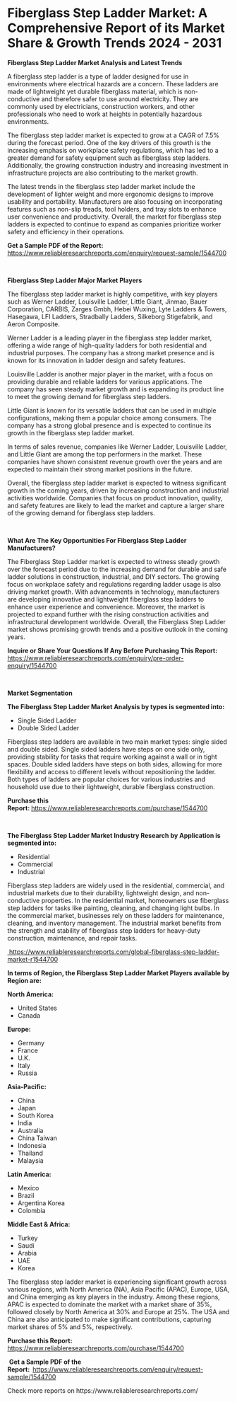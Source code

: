 <p><h1>Fiberglass Step Ladder Market: A Comprehensive Report of its Market Share & Growth Trends 2024 - 2031</h1></p><p><strong>Fiberglass Step Ladder Market Analysis and Latest Trends</strong></p>
<p><p>A fiberglass step ladder is a type of ladder designed for use in environments where electrical hazards are a concern. These ladders are made of lightweight yet durable fiberglass material, which is non-conductive and therefore safer to use around electricity. They are commonly used by electricians, construction workers, and other professionals who need to work at heights in potentially hazardous environments.</p><p>The fiberglass step ladder market is expected to grow at a CAGR of 7.5% during the forecast period. One of the key drivers of this growth is the increasing emphasis on workplace safety regulations, which has led to a greater demand for safety equipment such as fiberglass step ladders. Additionally, the growing construction industry and increasing investment in infrastructure projects are also contributing to the market growth.</p><p>The latest trends in the fiberglass step ladder market include the development of lighter weight and more ergonomic designs to improve usability and portability. Manufacturers are also focusing on incorporating features such as non-slip treads, tool holders, and tray slots to enhance user convenience and productivity. Overall, the market for fiberglass step ladders is expected to continue to expand as companies prioritize worker safety and efficiency in their operations.</p></p>
<p><strong>Get a Sample PDF of the Report:&nbsp;</strong> <a href="https://www.reliableresearchreports.com/enquiry/request-sample/1544700">https://www.reliableresearchreports.com/enquiry/request-sample/1544700</a></p>
<p>&nbsp;</p>
<p><strong>Fiberglass Step Ladder Major Market Players</strong></p>
<p><p>The fiberglass step ladder market is highly competitive, with key players such as Werner Ladder, Louisville Ladder, Little Giant, Jinmao, Bauer Corporation, CARBIS, Zarges Gmbh, Hebei Wuxing, Lyte Ladders & Towers, Hasegawa, LFI Ladders, Stradbally Ladders, Silkeborg Stigefabrik, and Aeron Composite.</p><p>Werner Ladder is a leading player in the fiberglass step ladder market, offering a wide range of high-quality ladders for both residential and industrial purposes. The company has a strong market presence and is known for its innovation in ladder design and safety features.</p><p>Louisville Ladder is another major player in the market, with a focus on providing durable and reliable ladders for various applications. The company has seen steady market growth and is expanding its product line to meet the growing demand for fiberglass step ladders.</p><p>Little Giant is known for its versatile ladders that can be used in multiple configurations, making them a popular choice among consumers. The company has a strong global presence and is expected to continue its growth in the fiberglass step ladder market.</p><p>In terms of sales revenue, companies like Werner Ladder, Louisville Ladder, and Little Giant are among the top performers in the market. These companies have shown consistent revenue growth over the years and are expected to maintain their strong market positions in the future.</p><p>Overall, the fiberglass step ladder market is expected to witness significant growth in the coming years, driven by increasing construction and industrial activities worldwide. Companies that focus on product innovation, quality, and safety features are likely to lead the market and capture a larger share of the growing demand for fiberglass step ladders.</p></p>
<p>&nbsp;</p>
<p><strong>What Are The Key Opportunities For Fiberglass Step Ladder Manufacturers?</strong></p>
<p><p>The Fiberglass Step Ladder market is expected to witness steady growth over the forecast period due to the increasing demand for durable and safe ladder solutions in construction, industrial, and DIY sectors. The growing focus on workplace safety and regulations regarding ladder usage is also driving market growth. With advancements in technology, manufacturers are developing innovative and lightweight fiberglass step ladders to enhance user experience and convenience. Moreover, the market is projected to expand further with the rising construction activities and infrastructural development worldwide. Overall, the Fiberglass Step Ladder market shows promising growth trends and a positive outlook in the coming years.</p></p>
<p><strong>Inquire or Share Your Questions If Any Before Purchasing This Report:</strong> <a href="https://www.reliableresearchreports.com/enquiry/pre-order-enquiry/1544700">https://www.reliableresearchreports.com/enquiry/pre-order-enquiry/1544700</a></p>
<p>&nbsp;</p>
<p><strong>Market Segmentation</strong></p>
<p><strong>The Fiberglass Step Ladder Market Analysis by types is segmented into:</strong></p>
<p><ul><li>Single Sided Ladder</li><li>Double Sided Ladder</li></ul></p>
<p><p>Fiberglass step ladders are available in two main market types: single sided and double sided. Single sided ladders have steps on one side only, providing stability for tasks that require working against a wall or in tight spaces. Double sided ladders have steps on both sides, allowing for more flexibility and access to different levels without repositioning the ladder. Both types of ladders are popular choices for various industries and household use due to their lightweight, durable fiberglass construction.</p></p>
<p><strong>Purchase this Report:&nbsp;</strong><a href="https://www.reliableresearchreports.com/purchase/1544700">https://www.reliableresearchreports.com/purchase/1544700</a></p>
<p>&nbsp;</p>
<p><strong>The Fiberglass Step Ladder Market Industry Research by Application is segmented into:</strong></p>
<p><ul><li>Residential</li><li>Commercial</li><li>Industrial</li></ul></p>
<p><p>Fiberglass step ladders are widely used in the residential, commercial, and industrial markets due to their durability, lightweight design, and non-conductive properties. In the residential market, homeowners use fiberglass step ladders for tasks like painting, cleaning, and changing light bulbs. In the commercial market, businesses rely on these ladders for maintenance, cleaning, and inventory management. The industrial market benefits from the strength and stability of fiberglass step ladders for heavy-duty construction, maintenance, and repair tasks.</p></p>
<p><a href="https://www.reliableresearchreports.com/global-fiberglass-step-ladder-market-r1544700">&nbsp;https://www.reliableresearchreports.com/global-fiberglass-step-ladder-market-r1544700</a></p>
<p><strong>In terms of Region, the Fiberglass Step Ladder Market Players available by Region are:</strong></p>
<p>
    <p> <strong> North America: </strong>
        <ul>
            <li>United States</li>
            <li>Canada</li>
        </ul>
        </p> 
    <p> <strong> Europe: </strong>
        <ul>
            <li>Germany</li>
            <li>France</li>
            <li>U.K.</li>
            <li>Italy</li>
            <li>Russia</li>
        </ul>
        </p> 
    <p> <strong> Asia-Pacific: </strong>
        <ul>
            <li>China</li>
            <li>Japan</li>
            <li>South Korea</li>
            <li>India</li>
            <li>Australia</li>
            <li>China Taiwan</li>
            <li>Indonesia</li>
            <li>Thailand</li>
            <li>Malaysia</li>
        </ul>
        </p> 
    <p> <strong> Latin America: </strong>
        <ul>
            <li>Mexico</li>
            <li>Brazil</li>
            <li>Argentina Korea</li>
            <li>Colombia</li>
        </ul>
        </p> 
    <p> <strong> Middle East & Africa: </strong>
        <ul>
            <li>Turkey</li>
            <li>Saudi</li>
            <li>Arabia</li>
            <li>UAE</li>
            <li>Korea</li>
        </ul>
    </p>
    </p>
<p><p>The fiberglass step ladder market is experiencing significant growth across various regions, with North America (NA), Asia Pacific (APAC), Europe, USA, and China emerging as key players in the industry. Among these regions, APAC is expected to dominate the market with a market share of 35%, followed closely by North America at 30% and Europe at 25%. The USA and China are also anticipated to make significant contributions, capturing market shares of 5% and 5%, respectively.</p></p>
<p><strong>Purchase this Report: </strong><a href="https://www.reliableresearchreports.com/purchase/1544700">https://www.reliableresearchreports.com/purchase/1544700</a></p>
<p>&nbsp;<strong>Get a Sample PDF of the Report:&nbsp;&nbsp;</strong><a href="https://www.reliableresearchreports.com/enquiry/request-sample/1544700">https://www.reliableresearchreports.com/enquiry/request-sample/1544700</a></p>
<p><strong></strong></p>
<p>Check more reports on https://www.reliableresearchreports.com/</p>